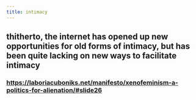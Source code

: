 ```yaml
---
title: intimacy
---
```


## thitherto, the internet has opened up new opportunities for old forms of intimacy, but has been quite lacking on new ways to facilitate intimacy
### https://laboriacuboniks.net/manifesto/xenofeminism-a-politics-for-alienation/#slide26
